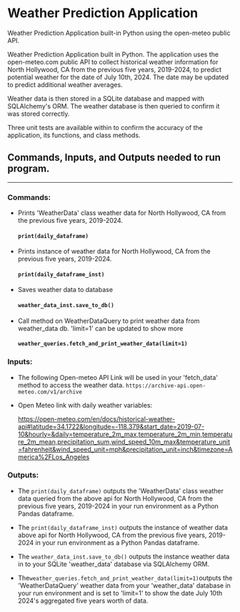 # Weather Prediction Application
Weather Prediction Application built-in Python using the open-meteo public API.

Weather Prediction Application built in Python. The application uses the open-meteo.com 
public API to collect historical weather information for North Hollywood, CA 
from the previous five years, 2019-2024, to predict potential weather for the 
date of July 10th, 2024. The date may be updated to predict additional weather averages.

Weather data is then stored in a SQLite database and mapped with SQLAlchemy's ORM.
The weather database is then queried to confirm it was stored correctly. 

Three unit tests are available within to confirm the accuracy of the application, its
functions, and class methods.

## Commands, Inputs, and Outputs needed to run program.
___

### Commands:
- Prints 'WeatherData' class weather data for North Hollywood, CA 
from the previous five years, 2019-2024. 
  #### `print(daily_dataframe)`

- Prints instance of weather data for North Hollywood, CA 
from the previous five years, 2019-2024.
  #### `print(daily_dataframe_inst)`


- Saves weather data to database
  #### `weather_data_inst.save_to_db()`


- Call method on WeatherDataQuery to print weather data from weather_data db. 'limit=1' can be updated to show more
  #### `weather_queries.fetch_and_print_weather_data(limit=1)`


### Inputs:

- The following Open-meteo API Link will be used in your 'fetch_data' method to access
the weather data. 
    `https://archive-api.open-meteo.com/v1/archive`


- Open Meteo link with daily weather variables: 
  
  https://open-meteo.com/en/docs/historical-weather-api#latitude=34.1722&longitude=-118.379&start_date=2019-07-10&hourly=&daily=temperature_2m_max,temperature_2m_min,temperature_2m_mean,precipitation_sum,wind_speed_10m_max&temperature_unit=fahrenheit&wind_speed_unit=mph&precipitation_unit=inch&timezone=America%2FLos_Angeles


### Outputs:
- The `print(daily_dataframe)` outputs the 'WeatherData' class 
weather data queried from the above api for North Hollywood, CA 
from the previous five years, 2019-2024 in your run environment as
a Python Pandas dataframe.


- The `print(daily_dataframe_inst)` outputs the instance of weather 
data above api for North Hollywood, CA from the previous five years, 
2019-2024 in your run environment as a Python Pandas dataframe.


- The `weather_data_inst.save_to_db()` outputs the instance weather data in 
to your SQLite 'weather_data' database via SQLAlchemy ORM. 


- The`weather_queries.fetch_and_print_weather_data(limit=1)`outputs the 
'WeatherDataQuery' weather data from your 'weather_data' database in your run environment
and is set to 'limit=1' to show the date July 10th 2024's aggregated five years worth of 
data.
